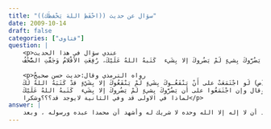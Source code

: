 ```yaml
---
title: "سؤال عن حديث ((احْفَظِ اللهَ يَحْفظَك))"
date: 2009-10-14
draft: false
categories: ["فتاوى"]
question: |
    <p>عندي سؤال في هذا الحديث 
    عن أبي العَبَّاس عَبْدِ اللهِ بنِ عَبْاسٍ رَضي اللهُ عنهما قال: كُنْتُ خَلْفَ النَّبِيِّ صلى الله عليه وسلم يًوْماً فقال:   يا غُلامُ، إنِّي أُعَلِّمُكَ كلِماتٍ: احْفَظِ اللهَ يَحْفَك، احْفَظِ اللهَ تَجِدْهُ تُجاهَك، إذا سأَلْتَ فاسْأَلِ اللهَ، وإذا اسْتَعنْتَ فاسْتَعِنْ باللهِ، واعْلَمْ أنَّ الأُمَّة لَو اجْتَمَعَتْ على أَنْ يَنْفَعُـوكَ بِشَيءٍ لَمْ يَنْفَعُوكَ إلا بِشَيْءٍ قدْ كَتَبَهُ اللهُ لَكَ، وإن اجْتَمَعُوا على أن يَضُرَّوكَ بِشيءٍ لَمْ يَضُروكَ إلا بِشَيء  كَتَبهُ اللهُ عَلَيْكَ، رُفِعَتِ الأقْلامُ وَجَفَّتِ الصُّحُفُ .</p>
    
    <p>رواه الترمذي وقال:حديث حسن صحيحٌ 
    قال الرسول (ص) لَو اجْتَمَعَتْ على أَنْ يَنْفَعُـوكَ بِشَيءٍ لَمْ يَنْفَعُوكَ إلا بِشَيْءٍ قدْ كَتَبَهُ اللهُ لَكَ  
    وقال وإن اجْتَمَعُوا على أن يَضُرَّوكَ بِشيءٍ لَمْ يَضُروكَ إلا بِشَيء  كَتَبهُ اللهُ عَلَيْكَ
    لماذا في الاولى قد وفي الثانية لايوجد قد؟؟؟وشكرا</p>
answer: |
    الحمد لله وحده وأشهد أن لا إله إلا الله وحده لا شريك له وأشهد أن محمدا عبده ورسوله ، وبعد : <BR>أولا : لم أجد الحديث عند الترمذي باللفظ الذي ذكرته بل الحديث عنده بذكر (قد) رقم (2440) ، ورواه أحمد في المسند برقم (2537) و (2669) . <BR>نعم روى الحديث باللفظ المذكور بدون (قد) في الثانية أبو يعلى في مسنده برقم (2556) . ولعل عدم ذكرها من تصرف الرواة . <BR>ثانياً : لا شك أن وجود (قد) أبلغ لأن قد إذا دخلت على الماضي أفادة التحقيق عند العلماء ، كما في قوله تعالى : {قَدْ أَفْلَحَ الْمُؤْمِنُونَ }المؤمنون1 . <BR>ثالثاً : وهذا الحديث عظيم القدر كثير الفائدة قد شرحه الحافظ ابن رجب في كتابه جامع العلوم والحكم وسأذكر بعض فوائدة التي ذكرها رحمه الله تعالى . <BR>قال رحمه الله تعالى : (وهذا الحديث يتضمن وصايا عظيمة وقواعد كلية من أهمِّ أمور الدين ، حتى قال بعض العلماء : تدبرتُ هذا الحديثَ ، فأدهشني وكِدتُ أطيشُ ، فوا أسفي من الجهل بهذا الحديث ، وقِلَّةِ التفهم لمعناه  ) <BR>وقال : (فقوله   صلى الله عليه وسلم   : (( احفظِ الله )) يعني : احفظ حدودَه ، وحقوقَه ، وأوامرَه ، ونواهيَه ، وحفظُ ذلك : هو الوقوفُ عندَ أوامره بالامتثال ، وعند نواهيه بالاجتنابِ ، وعندَ حدوده ، فلا يتجاوزُ ما أمر به ، وأذن فيه إلى ما نهى عنه ، فمن فعل ذلك ، فهو مِنَ الحافظين لحدود الله الذين مدحهمُ الله في كتابه ، وقال   عز وجل   : { هَذَا مَا تُوعَدُونَ لِكُلِّ أَوَّابٍ حَفِيظٍ مَنْ خَشِيَ الرَّحْمَانَ بِالْغَيْبِ وَجَاءَ بِقَلْبٍ مُنِيبٍ }. وفسر الحفيظ هاهنا بالحافظ لأوامرِ الله ، وبالحافظ لذنوبه ليتوب منها ). <BR>وقال –رحمه الله تعالى : (وقوله   صلى الله عليه وسلم   : (( يحفظك )) يعني : أنَّ من حفظَ حدود الله ، وراعى حقوقَه ، حفظه الله ، فإنَّ الجزاء من جنس العمل ، كما قال تعالى : { وَأَوْفُوا بِعَهْدِي أُوفِبِعَهْدِكُمْ } ، وقال : { فَاذْكُرُونِي أَذْكُرْكُمْ } ، وقال : { إِنْ تَنْصُرُوا اللهَ يَنْصُرْكُمْ } . <BR>وحفظ الله لعبده يدخل فيه نوعان : <BR>أحدهما : حفظه له في مصالح دنياه ، كحفظه في بدنه وولده وأهله وماله ، قال الله   عز وجل   : { لَهُ مُعَقِّبَاتٌ مِنْ بَيْنِ يَدَيْهِ وَمِنْ خَلْفِهِ يَحْفَظُونَهُ مِنْ أَمْرِ اللهِ } (7)  <BR>ومَنْ حفظ الله في صباه وقوَّته ، حفظه الله في حال كبَره وضعفِ قوّته ، ومتَّعه بسمعه وبصره وحولِه وقوَّته وعقله . <BR>النوع الثاني من الحفظ ، وهو أشرف النوعين : حفظُ الله للعبد في دينه وإيمانه ، فيحفظه في حياته من الشبهات المُضِلَّة ، ومن الشهوات المحرَّمة ، ويحفظ عليه دينَه عندَ موته ، فيتوفَّاه على الإيمان   <BR>وفي الجملة ، فالله   عز وجل   يحفظُ على المؤمن الحافظ لحدود دينَه ، ويحولُ بينَه وبين ما يُفسد عليه دينَه بأنواعٍ مِنَ الحفظ ، وقد لا يشعرُ العبدُ ببعضها ، وقد يكونُ كارهاً له ، كما قال في حقِّ يوسُف   عليه السلام   : { كَذَلِكَ لِنَصْرِفَ عَنْهُ السُّوءَ وَالْفَحْشَاءَ إنَّهُ مِنْ عِبَادِنَا الْمُخْلَصِينَ } . <BR>قال ابن عباس في قوله تعالى : { أَنَّ اللهَ يَحُولُ بَيْنَ الْمَرْءِ وَقَلْبِهِ } (4) ، قال : يحول بين المؤمن وبين المعصية التي تجره إلى النار . <BR>وفي الجملة : فمن عامل الله بالتقوى والطاعة في حال رخائه ، عامله الله باللطف والإعانة في حال شدَّته) . <BR>وقال رحمه الله تعالى : (وقوله   صلى الله عليه وسلم   : (( إذا سألت فاسأل الله ، وإذا استعنت ، فاستعن بالله )) هذا مُنْتَزَعٌ من قوله تعالى : { إِيَّاكَ نَعْبُدُ وَإِيَّاكَ نَسْتَعِينُ}  ، فإنَّ السؤال لله هو دعاؤُه والرغبةُ إليه ، والدُّعاء هو العبادة   <BR>واعلم أنَّ سؤالَ اللهِ تعالى دونَ خلقه هوَ المتعين ؛ لأنَّ السؤال فيهِ إظهار الذلِّ من السائل والمسكنة والحاجة والافتقار ، وفيه الاعترافُ بقدرةِ المسؤول على دفع هذا الضَّرر ، ونيل المطلوب ، وجلبِ المنافع ، ودرء المضارِّ ، ولا يصلح الذلُّ والافتقار إلاَّ لله وحدَه ؛ لأنَّه حقيقة العبادة ، وكان الإمامُ أحمد يدعو ويقول : اللهمَّ كما صُنتَ وجهي عَنِ السُّجود لغيرك فصُنْه عن المسألة لغيرك ، ولا يقدر على كشف الضرِّ وجلب النفع سواه . كما قال : { وَإِنْ يَمْسَسْكَ اللهُ بِضُرٍّ فَلا كَاشِفَ لَهُ إِلاَّ هُوَ وَإِنْ يُرِدْكَ بِخَيْرٍ فَلا رَادَّ لِفَضْلِهِ } ، وقال : { مَا يَفْتَحِ اللهُ لِلنَّاسِ مِنْ رَحْمَةٍ فَلا مُمْسِكَ لَهَا وَمَا يُمْسِكْ فَلا مُرْسِلَ لَهُ مِنْ بَعْدِهِ } . <BR>والله سبحانه يحبّ أنْ يُسأل ويُرْغَبَ إليه في الحوائج ، ويُلَحَّ في سؤاله ودُعائه ، ويَغْضَبُ على من لا يسأله ، ويستدعي مِنْ عباده سؤاله ، وهو قادر على إعطاء خلقه كُلِّهم سُؤْلَهم من غير أنْ يَنْقُصَ من ملكه شيء ، والمخلوق بخلاف ذلك كله : يكره أنْ يُسأل ، ويُحبُّ أنْ لا يُسألَ ، لعجزه وفقره وحاجته . ولهذا قال وهب بن منبه لرجل كان يأتي الملوك : ويحك ، تأتي من يُغلِقُ عنك بابَه ، ويُظهِرُ لك فقرَه ، ويواري عنك غناه ، وتدع من يفتحُ لك بابه بنصف الليل ونصف النهار ، ويظهر لك غناه ، ويقول : ادعني أستجب لك ؟! <BR>وقال طاووس لعطاء : إياك أنْ تطلب حوائجك إلى من أغلق دونك بابه ويجعل دونها حجابه ، وعليك بمن بابه مفتوح إلى يوم القيامة ، أمرك أنْ تسأله ، ووعدك أنْ يُجيبك <BR>وأما الاستعانة بالله   عز وجل   دونَ غيره من الخلق ؛ فلأنَّ العبدَ عاجزٌ عن الاستقلال بجلب مصالحه ، ودفع مضارّه ، ولا معين له على مصالح دينه ودنياه إلا الله   عز وجل   ، فمن أعانه الله ، فهو المُعانُ ، ومن خذله فهو المخذولُ ، وهذا تحقيقُ معنى قول : (( لا حول ولا قُوَّةَ إلا بالله )) ، فإنَّ المعنى : لا تَحوُّلَ للعبد مِنْ حال إلى حال ، ولا قُوَّة له على ذلك إلا بالله ، وهذه كلمةٌ عظيمةٌ ، وهي كنز من كنوز الجنة ، فالعبدُ محتاجٌ إلى الاستعانة بالله في فعل المأمورات ، وترك المحظورات ، والصبر على المقدورات كلِّها في الدنيا وعندَ الموت وبعده من أهوال البرزخ ويوم القيامة، ولا يقدر على الإعانة على ذلك إلا الله   عز وجل -، فمن حقق الاستعانة عليه في ذلك كله أعانه . وفي الحديث الصحيح عَنِ النَّبيِّ   صلى الله عليه وسلم   قال : (( احرصْ على ما ينفعُكَ واستعن بالله ولا تعجزْ )) . <BR>ومن ترك الاستعانة بالله ، واستعان بغيرِه ، وكَلَهُ الله إلى من استعان به فصار مخذولاً ) <BR>وقال رحمه الله تعالى : (قوله   صلى الله عليه وسلم   : (( جفَّ القلمُ بما هو كائنٌ )) وفي روايةٍ أخرى : (( رُفِعت الأقلام ، وجفَّت الصحف )) هو كنايةٌ عن تقدُّم كتابة المقادير كلِّها ، والفراغ منها من أمدٍ بعيد ، فإنَّ الكتابَ إذا فُرِغَ من كتابته ، ورفعت الأقلامُ عنه ، وطال عهده ، فقد رُفعت عنه الأقلام ، وجفتِ الأقلام التي كتب بها مِنْ مدادها ، وجفت الصَّحيفة التي كتب فيها بالمداد المكتوب به فيها ، وهذا من أحسن الكنايات وأبلغِها . <BR>وقد دلَّ الكتابُ والسننُ الصحيحة الكثيرة على مثل هذا المعنى ، قال الله تعالى : <BR>{ مَا أَصَابَ مِنْ مُصِيبَةٍ فِي الأَرْضِ وَلا فِي أَنْفُسِكُمْ إِلاَّ فِي كِتَابٍ مِنْ قَبْلِ أَنْ نَبْرَأَهَا إِنَّ <BR>ذَلِكَ عَلَى اللهِ يَسِيرٌ } (1) . <BR>وفي   صحيح مسلم   عن عبد الله بن عمرو ، عن النَّبيِّ   صلى الله عليه وسلم   ، قال : (( إنَّ الله كتبَ مقاديرَ الخلائق قبل أنْ يخلُقَ السَّماوات والأرض بخمسين ألفَ سنة )) . <BR>وفيه أيضاً عن جابر : أنَّ رجلاً قال : يا رسول الله ، فيمَ العمل اليوم ؟ أفيما جفَّت به الأقلامُ ، وجرت به المقادير ، أم فيما يستقبل ؟ قال : (( لا ، بل فيما جفت به الأقلام وجرت به المقادير )) ، قال: ففيم العملُ ؟ قال: (( اعملوا فكلٌّ ميسَّر لما خلق له )) . <BR>والمراد : إنَّ ما يُصيب العبدَ في دنياه مما يضرُّه أو ينفعه ، فكلُّه مقدَّرٌ عليه ، ولا يصيبُ العبدَ إلا ما كُتِبَ له من ذلك في الكتاب السابق ، ولو اجتهد على ذلك الخلق كلهم جميعاً . <BR>وقد دلَّ القرآنُ على مثل هذا في قوله   عز وجل   : { قُلْ لَنْ يُصِيبَنَا إِلاَّ مَا كَتَبَ اللهُ <BR>لَنَا } ، وقوله : { مَا أَصَابَ مِنْ مُصِيبَةٍ فِي الأَرْضِ وَلا فِي أَنْفُسِكُمْ إِلاَّ فِي كِتَابٍ مِنْ قَبْلِ أَنْ نَبْرَأَهَا } ، وقوله : { قُلْ لَوْ كُنْتُمْ فِي بُيُوتِكُمْ لَبَرَزَ الَّذِينَ كُتِبَ عَلَيْهِمُ الْقَتْلُ إِلَى مَضَاجِعِهِمْ }  <BR>واعلم أنَّ مدارَ جميع هذه الوصية على هذا الأصل ، وما ذُكِر قبلَه وبعدَه ، فهو متفرِّعٌ عليه ، وراجعٌ إليه ، فإنَّ العبد إذا علم أنَّه لن يُصيبَه إلا ما كتبَ الله له مِنْ خير وشرٍّ ، ونفعٍ وضرٍّ ، وأنَّ اجتهادَ الخلق كلِّهم على خلاف المقدور غيرُ مفيد البتة ، علم حينئذٍ أنَّ الله وحده هو الضَّارُّ النَّافعُ ، المعطي المانع ، فأوجبَ ذلك للعبدِ توحيدَ ربِّه <BR>  عز وجل   ، وإفرادَه بالطاعة ، وحفظَ حدوده ، فإنَّ المعبود إنَّما يقصد بعبادته جلبَ المنافع ودفع المضار ، ولهذا ذمَّ الله من يعبدُ من لا ينفعُ ولا يضرُّ ، ولا يُغني عن عابدِهِ شيئاً ، فمن علم أنَّه لا ينفعُ ولا يضرُّ ، ولا يُعطي ولا يمنعُ غيرُ الله ، أوجبَ له ذلك إفراده بالخوف والرجاء والمحبة والسؤال والتضرُّع والدعاء ، وتقديم طاعته على طاعةِ الخلق جميعاً ، وأنْ يتّقي سخطه ، ولو كان فيه سخطُ الخلق جميعاً ، وإفراده بالاستعانة به ، والسؤال له ، وإخلاص الدعاء له في حال الشدَّة وحال الرَّخاء ، بخلاف ما كان المشركون عليه من إخلاص الدعاء له عندَ الشدائد ، ونسيانه في الرخاء ، ودعاء من يرجون نفعَه مِنْ دُونِه ، قال الله   عز وجل   : { قُلْ أَفَرَأَيْتُمْ مَا تَدْعُونَ مِنْ دُونِ اللهِ إِنْ أَرَادَنِيَ اللهُ بِضُرٍّ هَلْ هُنَّ كَاشِفَاتُ ضُرِّهِ أَوْ أَرَادَنِي بِرَحْمَةٍ هَلْ هُنَّ مُمْسِكَاتُ رَحْمَتِهِ قُلْ حَسْبِيَ اللهُ عَلَيْهِ يَتَوَكَّلُ الْمُتَوَكِّلُونَ }  ). <BR>وأنصح بقراء كل ما كتبه الحافظ ابن رجب على هذا الحديث . <BR>والله أعلم .
---
```


